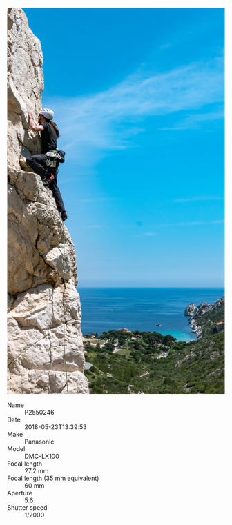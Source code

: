 [![P2550246](/photos/hd/P2550246.jpg)](/photos/full/P2550246.jpg?raw=true)

<dl>
  <dt>Name</dt>
  <dd>P2550246</dd>
  <dt>Date</dt>
  <dd>2018-05-23T13:39:53</dd>
  <dt>Make</dt>
  <dd>Panasonic</dd>
  <dt>Model</dt>
  <dd>DMC-LX100</dd>
  <dt>Focal length</dt>
  <dd>27.2 mm</dd>
  <dt>Focal length (35 mm equivalent)</dt>
  <dd>60 mm</dd>
  <dt>Aperture</dt>
  <dd>5.6</dd>
  <dt>Shutter speed</dt>
  <dd>1/2000</dd>
</dl>
